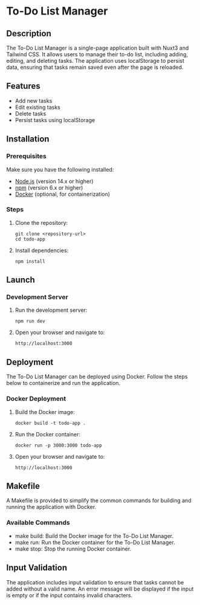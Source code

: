 # To-Do List Manager

## Description

The To-Do List Manager is a single-page application built with Nuxt3 and Tailwind CSS. It allows users to manage their to-do list, including adding, editing, and deleting tasks. The application uses localStorage to persist data, ensuring that tasks remain saved even after the page is reloaded.

## Features

- Add new tasks
- Edit existing tasks
- Delete tasks
- Persist tasks using localStorage

## Installation

### Prerequisites

Make sure you have the following installed:

- [Node.js](https://nodejs.org/) (version 14.x or higher)
- [npm](https://www.npmjs.com/) (version 6.x or higher)
- [Docker](https://www.docker.com/) (optional, for containerization)

### Steps

1. Clone the repository:

   ```
   git clone <repository-url>
   cd todo-app
   ```
2. Install dependencies:
    ```
    npm install
    ```
## Launch

### Development Server

1. Run the development server:
    ```
    npm run dev
    ```
2. Open your browser and navigate to:
    ```
    http://localhost:3000
    ```
## Deployment

The To-Do List Manager can be deployed using Docker. Follow the steps below to containerize and run the application.

### Docker Deployment
1. Build the Docker image:
    ```
    docker build -t todo-app .
    ```
2. Run the Docker container:
    ```
    docker run -p 3000:3000 todo-app
    ```
3. Open your browser and navigate to:
    ```
    http://localhost:3000
    ```
## Makefile
A Makefile is provided to simplify the common commands for building and running the application with Docker.
### Available Commands
- make build: Build the Docker image for the To-Do List Manager.
- make run: Run the Docker container for the To-Do List Manager.
- make stop: Stop the running Docker container.

## Input Validation
The application includes input validation to ensure that tasks cannot be added without a valid name. An error message will be displayed if the input is empty or if the input contains invalid characters.
